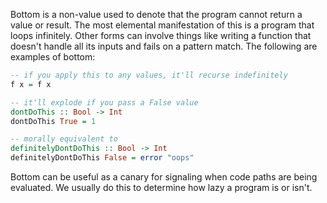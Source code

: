Bottom is a non-value used to denote that the program cannot return a value or result. The most elemental manifestation of this is a program that loops infinitely. Other forms can involve things like writing a function that doesn't handle all its inputs and fails on a pattern match. The following are examples of bottom:
```haskell
-- if you apply this to any values, it'll recurse indefinitely
f x = f x

-- it'll explode if you pass a False value
dontDoThis :: Bool -> Int
dontDoThis True = 1

-- morally equivalent to
definitelyDontDoThis :: Bool -> Int
definitelyDontDoThis False = error "oops"
```
Bottom can be useful as a canary for signaling when code paths are being evaluated. We usually do this to determine how lazy a program is or isn't.

